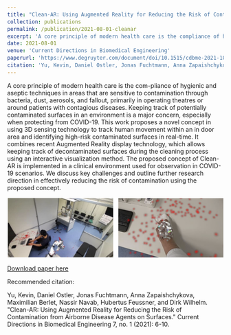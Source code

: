 ```yaml
---
title: "Clean-AR: Using Augmented Reality for Reducing the Risk of Contamination from Airborne Disease Agents on Surfaces"
collection: publications
permalink: /publication/2021-08-01-cleanar
excerpt: 'A core principle of modern health care is the compliance of hygienic and aseptic techniques in areas that are sensitive to contamination through bacteria, dust, aerosols, and fallout, primarily in operating theatres or around patients with contagious diseases. Keeping track of potentially contaminated surfaces in an environment is a major concern, especially when protecting from COVID-19. This work proposes a novel concept in using 3D sensing technology to track human movement within an indoor area and identifying high-risk contaminated surfaces in real-time. It combines recent Augmented Reality display technology, which allows keeping track of decontaminated surfaces during the cleaning process using an interactive visualization method. The proposed concept of Clean- AR is implemented in a clinical environment used for observation in COVID-19 scenarios. We discuss key challenges and outline …'
date: 2021-08-01
venue: 'Current Directions in Biomedical Engineering'
paperurl: 'https://www.degruyter.com/document/doi/10.1515/cdbme-2021-1002/html'
citation: 'Yu, Kevin, Daniel Ostler, Jonas Fuchtmann, Anna Zapaishchykova, Maximilian Berlet, Nassir Navab, Hubertus Feussner, and Dirk Wilhelm. "Clean-AR: Using Augmented Reality for Reducing the Risk of Contamination from Airborne Disease Agents on Surfaces." Current Directions in Biomedical Engineering 7, no. 1 (2021): 6-10.'
---
```

A core principle of modern health care is the com-pliance of hygienic and aseptic techniques in areas that are sensitive  to  contamination  through  bacteria,  dust,  aerosols,  and fallout, primarily in operating theatres or around patients with contagious  diseases.  Keeping  track  of  potentially  contaminated surfaces in an environment is a major concern, especially when protecting from COVID-19. This work proposes a novel concept in using 3D sensing technology to track human movement within an in door area and identifying high-risk contaminated surfaces in real-time. It combines recent Augmented Reality display technology, which allows keeping track of decontaminated surfaces during the cleaning process using an interactive visualization method. The proposed concept of Clean-AR is implemented in a clinical environment used for observation  in  COVID-19  scenarios. We  discuss  key  challenges  and outline  further  research  direction  in  effectively  reducing  the risk of contamination using the proposed concept.

![Teaser](/images/cleanarTeaser.png)

[Download paper here](https://www.degruyter.com/document/doi/10.1515/cdbme-2021-1002/pdf)


Recommended citation: 

Yu, Kevin, Daniel Ostler, Jonas Fuchtmann, Anna Zapaishchykova, Maximilian Berlet, Nassir Navab, Hubertus Feussner, and Dirk Wilhelm. "Clean-AR: Using Augmented Reality for Reducing the Risk of Contamination from Airborne Disease Agents on Surfaces." Current Directions in Biomedical Engineering 7, no. 1 (2021): 6-10.